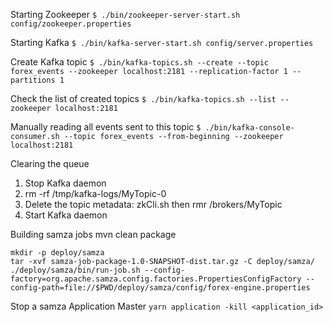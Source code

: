 Starting Zookeeper
`$ ./bin/zookeeper-server-start.sh config/zookeeper.properties`

Starting Kafka
`$ ./bin/kafka-server-start.sh config/server.properties`

Create Kafka topic
`$ ./bin/kafka-topics.sh --create --topic forex_events --zookeeper localhost:2181 --replication-factor 1 --partitions 1`

Check the list of created topics
`$ ./bin/kafka-topics.sh --list --zookeeper localhost:2181`

Manually reading all events sent to this topic
`$ ./bin/kafka-console-consumer.sh --topic forex_events --from-beginning --zookeeper localhost:2181`

Clearing the queue
1. Stop Kafka daemon
2. rm -rf /tmp/kafka-logs/MyTopic-0
3. Delete the topic metadata: zkCli.sh then rmr /brokers/MyTopic
4. Start Kafka daemon

Building samza jobs
mvn clean package
```
mkdir -p deploy/samza
tar -xvf samza-job-package-1.0-SNAPSHOT-dist.tar.gz -C deploy/samza/
./deploy/samza/bin/run-job.sh --config-factory=org.apache.samza.config.factories.PropertiesConfigFactory --config-path=file://$PWD/deploy/samza/config/forex-engine.properties
```
Stop a samza Application Master
`yarn application -kill <application_id>`

